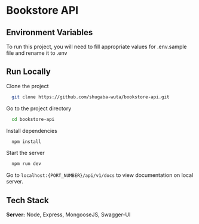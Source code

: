 # Bookstore API


## Environment Variables

To run this project, you will need to fill appropriate values for .env.sample file and rename it to .env


## Run Locally

Clone the project

```bash
  git clone https://github.com/shugaba-wuta/bookstore-api.git
```

Go to the project directory

```bash
  cd bookstore-api
```

Install dependencies

```bash
  npm install
```

Start the server

```bash
  npm run dev
``` 
Go to `localhost:{PORT_NUMBER}/api/v1/docs` to view documentation on local server.

## Tech Stack

**Server:** Node, Express, MongooseJS, Swagger-UI
